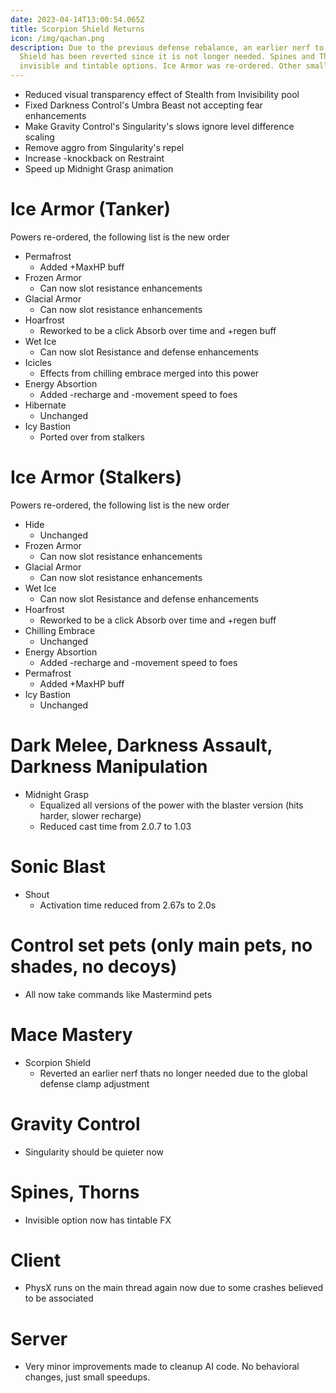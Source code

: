 ```yaml
---
date: 2023-04-14T13:00:54.065Z
title: Scorpion Shield Returns
icon: /img/qachan.png
description: Due to the previous defense rebalance, an earlier nerf to Scorpion
  Shield has been reverted since it is not longer needed. Spines and Thorns have
  invisible and tintable options. Ice Armor was re-ordered. Other small tweaks.
---
```

* Reduced visual transparency effect of Stealth from Invisibility pool
* Fixed Darkness Control's Umbra Beast not accepting fear enhancements
* Make Gravity Control's Singularity's slows ignore level difference scaling
* Remove aggro from Singularity's repel
* Increase -knockback on Restraint
* Speed up Midnight Grasp animation

# Ice Armor (Tanker)

Powers re-ordered, the following list is the new order

  * Permafrost
     - Added +MaxHP buff
  * Frozen Armor
    - Can now slot resistance enhancements
  * Glacial Armor
    - Can now slot resistance enhancements
  * Hoarfrost
    - Reworked to be a click Absorb over time and +regen buff
  * Wet Ice
    - Can now slot Resistance and defense enhancements
  * Icicles
    - Effects from chilling embrace merged into this power
  * Energy Absortion
    - Added -recharge and -movement speed to foes
  * Hibernate
    - Unchanged
  * Icy Bastion
    - Ported over from stalkers

# Ice Armor (Stalkers)

Powers re-ordered, the following list is the new order

  * Hide
    - Unchanged
  * Frozen Armor
    - Can now slot resistance enhancements
  * Glacial Armor
    - Can now slot resistance enhancements
  * Wet Ice
    - Can now slot Resistance and defense enhancements
  * Hoarfrost
    - Reworked to be a click Absorb over time and +regen buff
  * Chilling Embrace
    - Unchanged
  * Energy Absortion
    - Added -recharge and -movement speed to foes
  * Permafrost
     - Added +MaxHP buff
  * Icy Bastion
    - Unchanged

# Dark Melee, Darkness Assault, Darkness Manipulation

  * Midnight Grasp
    - Equalized all versions of the power with the blaster version (hits harder, slower recharge)
    - Reduced cast time from 2.0.7 to 1.03

# Sonic Blast

  * Shout
    - Activation time reduced from 2.67s to 2.0s

# Control set pets (only main pets, no shades, no decoys)

  * All now take commands like Mastermind pets

# Mace Mastery

  * Scorpion Shield
    - Reverted an earlier nerf thats no longer needed due to the global defense clamp adjustment

# Gravity Control

  * Singularity should be quieter now

# Spines, Thorns

  * Invisible option now has tintable FX

# Client

  * PhysX runs on the main thread again now due to some crashes believed to be associated

# Server

  * Very minor improvements made to cleanup AI code. No behavioral changes, just small speedups.